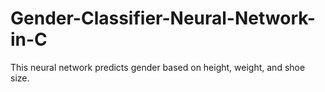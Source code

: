 # Gender-Classifier-Neural-Network-in-C
This neural network predicts gender based on height, weight, and shoe size.
